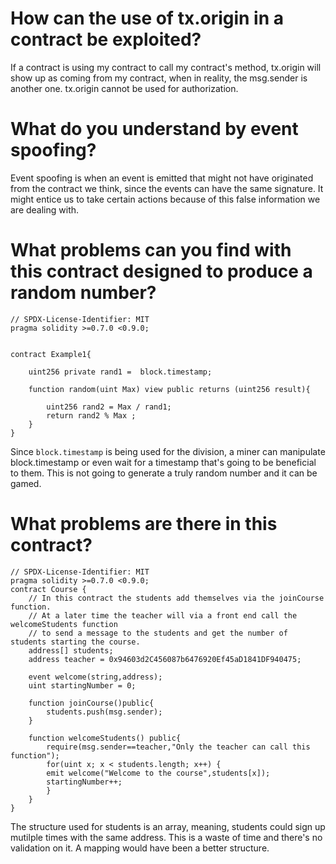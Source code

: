 # How can the use of tx.origin in a contract be exploited?

If a contract is using my contract to call my contract's method, tx.origin will show up as coming from my contract, 
when in reality, the msg.sender is another one. tx.origin cannot be used for authorization.

# What do you understand by event spoofing?

Event spoofing is when an event is emitted that might not have originated from the contract we think, since the events
can have the same signature. It might entice us to take certain actions because of this false information we are dealing with.

# What problems can you find with this contract designed to produce a random number?


```
// SPDX-License-Identifier: MIT
pragma solidity >=0.7.0 <0.9.0;


contract Example1{

    uint256 private rand1 =  block.timestamp;

    function random(uint Max) view public returns (uint256 result){

        uint256 rand2 = Max / rand1;
        return rand2 % Max ;
    }
}
```

Since `block.timestamp` is being used for the division, a miner can manipulate block.timestamp or even wait for a timestamp that's going to be beneficial
to them. This is not going to generate a truly random number and it can be gamed.

# What problems are there in this contract?

```
// SPDX-License-Identifier: MIT
pragma solidity >=0.7.0 <0.9.0;
contract Course {
    // In this contract the students add themselves via the joinCourse function.
    // At a later time the teacher will via a front end call the welcomeStudents function
    // to send a message to the students and get the number of students starting the course.
    address[] students;
    address teacher = 0x94603d2C456087b6476920Ef45aD1841DF940475;

    event welcome(string,address);
    uint startingNumber = 0;

    function joinCourse()public{
        students.push(msg.sender);
    }

    function welcomeStudents() public{
        require(msg.sender==teacher,"Only the teacher can call this function");
        for(uint x; x < students.length; x++) {
        emit welcome("Welcome to the course",students[x]);
        startingNumber++;
        }
    }
}
```

The structure used for students is an array, meaning, students could sign up mutilple times with the same address. This is a waste of time and there's no validation on it. A mapping would have been a better structure.

